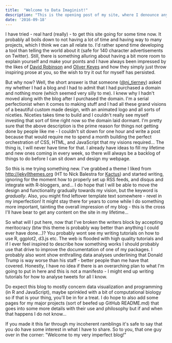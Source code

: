 ```yaml
---
title:  "Welcome to Data Imaginist!"
description: "This is the opening post of my site, where I denounce any attempt at perfection."
date: '2016-09-18'
---
```


I have tried - real hard (really) - to get this site going for some time now. It probably all boils down to not having a lot of time and having way to many projects, which I think we can all relate to. I'd rather spend time developing a tool than telling the world about it (safe for 140 character advertisements on Twitter). Still, there is something alluring about having a bit more room to explain yourself and make your points and I have always been impressed by the likes of [David Robinson](http://varianceexplained.org) and [Oliver Keyes](https://ironholds.org) and how they simply just throw inspiring prose at you, so the wish to try it out for myself has persisted.

But why now? Well, the short answer is that someone ([@nj_tierney](https://twitter.com/nj_tierney)) asked my whether I had a blog and I had to admit that I had purchased a domain and nothing more (which seemed very silly to me). I knew why I hadn't moved along with the blog after I purchased the domain. I'm a serial perfectionist when it comes to making stuff and I had all these grand visions of a beautiful custom made design, with an animated logo and all sorts of niceties. Niceties takes time to build and I couldn't really see myself investing that sort of time right now so the domain laid dormant. I'm pretty sure that the above description is the prime reason for things not getting done by people like me - I couldn't sit down for one hour and write a post because that would require me to spend a month building the perfect orchestration of CSS, HTML, and JavaScript that my visions required... The thing is, I will never have time for that. I already have ideas to fill my lifetime and new ones coming in every week, so there will always be a backlog of things to do before I can sit down and design my webpage.

So this is me trying something new. I've grabbed a theme I liked from <http://jekyllthemes.org> (HT to Nick Balestra for [Kactus](https://github.com/nickbalestra/kactus)) and started writing, ignoring for the moment how to properly set up RSS feeds, and disqus and integrate with R-bloggers, and... I do hope that I will be able to move the design and functionality gradually towards my vision, but the keyword is *gradually*. Also, you might find leftover template text somewhere - revel in my imperfection! It might stay there for years to come while I do something more important, tainting the overall impression of my blog - this is the cross I'll have bear to get any content on the site in my lifetime...

So what will I put here, now that I've broken the writers block by accepting meritocracy (btw this theme is probably way better than anything I could ever have done...)? You probably wont see my writing tutorials on how to use R, ggplot2, d3.js etc. The web is flooded with high quality tutorials and if I ever feel inspired to describe how something works I should probably use that drive to improve the documentation of one of my packages. I probably also wont show enthralling data analyses underlining that Donald Trump is way worse than his staff - better people than me have that covered. Honestly, I have no idea if there is an overarching plan to what I'm going to put in here and this is not a manifesto - I might end up writing tutorials for how to analyse tweets for all I know.

Do expect this blog to mostly concern data visualization and programming (in R and JavaScript), maybe sprinkled with a bit of computational biology so if that is your thing, you'll be in for a treat. I do hope to also add some pages for my major projects (sort of beefed up GitHub README.md) that goes into some more details with their use and philosophy but if and when that happens I do not know...

If you made it this far through my incoherent ramblings it's safe to say that you do have some interest in what I have to share. So to you, that one guy over in the corner: "Welcome to my very imperfect blog!"
